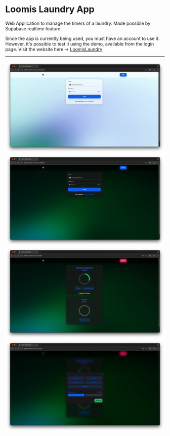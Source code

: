# Loomis Laundry App

Web Application to manage the timers of a laundry.
Made possible by Supabase realtime feature.

Since the app is currently being used, you must have an account to use it. However, it's possible to test it using the demo, available from the login page.
Visit the website here -> [LoomisLaundry](https://www.paloscia.com/LoomisLaundry/#/login)

---

![LoomisLaundry Screenshot](./readme_assets/home1.png)
![LoomisLaundry Screenshot](./readme_assets/home2.png)
![LoomisLaundry Screenshot](./readme_assets/dashboard.png)
![LoomisLaundry Screenshot](./readme_assets/modal.png)
